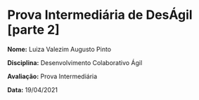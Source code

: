 # Prova Intermediária de DesÁgil [parte 2]

**Nome:** Luiza Valezim Augusto Pinto

**Disciplina:** Desenvolvimento Colaborativo Ágil

**Avaliação:** Prova Intermediária

**Data:** 19/04/2021
